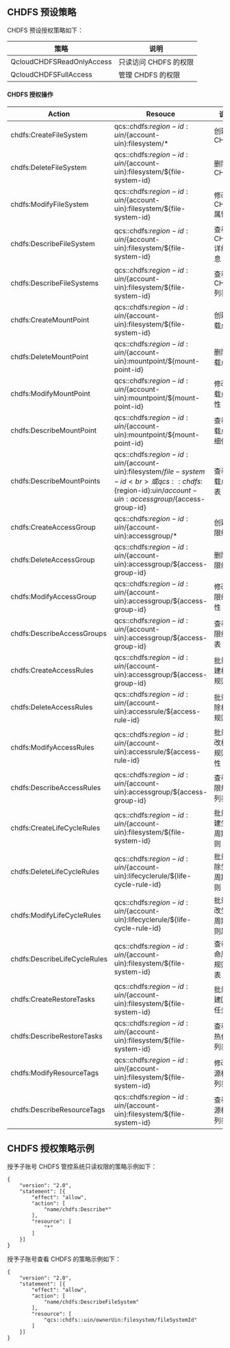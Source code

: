 ## CHDFS 预设策略
CHDFS 预设授权策略如下：

| 策略| 说明 |
|---------|---------|
| QcloudCHDFSReadOnlyAccess | 只读访问 CHDFS 的权限 | 
| QcloudCHDFSFullAccess | 管理 CHDFS 的权限 |


#### CHDFS 授权操作

| **Action**                 | **Resouce**                                                  | **说明**             |
| -------------------------- | ------------------------------------------------------------ | -------------------- |
| chdfs:CreateFileSystem     | qcs::chdfs:${region-id}:uin/${account-uin}:filesystem/*       | 创建 CHDFS            |
| chdfs:DeleteFileSystem     | qcs::chdfs:${region-id}:uin/${account-uin}:filesystem/${file-system-id} | 删除 CHDFS            |
| chdfs:ModifyFileSystem     | qcs::chdfs:${region-id}:uin/${account-uin}:filesystem/${file-system-id} | 修改 CHDFS 属性        |
| chdfs:DescribeFileSystem   | qcs::chdfs:${region-id}:uin/${account-uin}:filesystem/${file-system-id} | 查看 CHDFS 详细信息    |
| chdfs:DescribeFileSystems  | qcs::chdfs:${region-id}:uin/${account-uin}:filesystem/${file-system-id} | 查看 CHDFS 列表        |
| chdfs:CreateMountPoint     | qcs::chdfs:${region-id}:uin/${account-uin}:filesystem/${file-system-id} | 创建挂载点           |
| chdfs:DeleteMountPoint     | qcs::chdfs:${region-id}:uin/${account-uin}:mountpoint/${mount-point-id} | 删除挂载点           |
| chdfs:ModifyMountPoint     | qcs::chdfs:${region-id}:uin/${account-uin}:mountpoint/${mount-point-id} | 修改挂载点属性       |
| chdfs:DescribeMountPoint   | qcs::chdfs:${region-id}:uin/${account-uin}:mountpoint/${mount-point-id} | 查看挂载点详细信息   |
| chdfs:DescribeMountPoints  | qcs::chdfs:${region-id}:uin/${account-uin}:filesystem/${file-system-id}<br>或qcs::chdfs:${region-id}:uin/${account-uin}:accessgroup/${access-group-id} | 查看挂载点列表       |
| chdfs:CreateAccessGroup    | qcs::chdfs:${region-id}:uin/${account-uin}:accessgroup/*      | 创建权限组           |
| chdfs:DeleteAccessGroup    | qcs::chdfs:${region-id}:uin/${account-uin}:accessgroup/${access-group-id} | 删除权限组           |
| chdfs:ModifyAccessGroup    | qcs::chdfs:${region-id}:uin/${account-uin}:accessgroup/${access-group-id} | 修改权限组属性       |
| chdfs:DescribeAccessGroups | qcs::chdfs:${region-id}:uin/${account-uin}:accessgroup/${access-group-id} | 查看权限组列表       |
| chdfs:CreateAccessRules    | qcs::chdfs:${region-id}:uin/${account-uin}:accessgroup/${access-group-id}  | 批量创建权限规则     |
| chdfs:DeleteAccessRules    | qcs::chdfs:${region-id}:uin/${account-uin}:accessrule/${access-rule-id} | 批量删除权限规则     |
| chdfs:ModifyAccessRules    | qcs::chdfs:${region-id}:uin/${account-uin}:accessrule/${access-rule-id} | 批量修改权限规则属性 |
| chdfs:DescribeAccessRules  | qcs::chdfs:${region-id}:uin/${account-uin}:accessgroup/${access-group-id} | 查看权限规则列表     |
| chdfs:CreateLifeCycleRules | qcs::chdfs:${region-id}:uin/${account-uin}:filesystem/${file-system-id}  | 批量创建生命周期规则 |
| chdfs:DeleteLifeCycleRules | qcs::chdfs:${region-id}:uin/${account-uin}:lifecyclerule/${life-cycle-rule-id} | 批量删除生命周期规则 |
| chdfs:ModifyLifeCycleRules | qcs::chdfs:${region-id}:uin/${account-uin}:lifecyclerule/${life-cycle-rule-id} | 批量修改生命周期规则属性 |
| chdfs:DescribeLifeCycleRules | qcs::chdfs:${region-id}:uin/${account-uin}:filesystem/${file-system-id} | 查看生命周期规则列表  |
| chdfs:CreateRestoreTasks    | qcs::chdfs:${region-id}:uin/${account-uin}:filesystem/${file-system-id}  | 批量创建回热任务    |
| chdfs:DescribeRestoreTasks  | qcs::chdfs:${region-id}:uin/${account-uin}:filesystem/${file-system-id} | 查看回热任务列表    |
| chdfs:ModifyResourceTags    | qcs::chdfs:${region-id}:uin/${account-uin}:filesystem/${file-system-id}  | 修改资源标签列表    |
| chdfs:DescribeResourceTags  | qcs::chdfs:${region-id}:uin/${account-uin}:filesystem/${file-system-id} | 查看资源标签列表     |


## CHDFS 授权策略示例
授予子账号 CHDFS 管控系统只读权限的策略示例如下：
```
{
	"version": "2.0",
	"statement": [{
		"effect": "allow",
		"action": [
			"name/chdfs:Describe*"
		],
		"resource": [
	 		"*"
		]
	}]
}
```

授予子账号查看 CHDFS 的策略示例如下：
```
{
	"version": "2.0",
	"statement": [{
		"effect": "allow",
		"action": [
 			"name/chdfs:DescribeFileSystem"
  		],
		"resource": [
			"qcs::chdfs::uin/ownerUin:filesystem/fileSystemId"
		]
	}]
}
```

